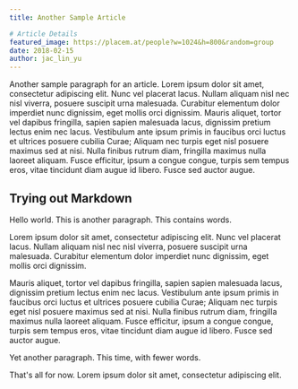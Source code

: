 ```yaml
---
title: Another Sample Article

# Article Details
featured_image: https://placem.at/people?w=1024&h=800&random=group
date: 2018-02-15
author: jac_lin_yu
---
```


Another sample paragraph for an article. Lorem ipsum dolor sit amet, consectetur adipiscing elit. Nunc vel placerat lacus. Nullam aliquam nisl nec nisl viverra, posuere suscipit urna malesuada. Curabitur elementum dolor imperdiet nunc dignissim, eget mollis orci dignissim. Mauris aliquet, tortor vel dapibus fringilla, sapien sapien malesuada lacus, dignissim pretium lectus enim nec lacus. Vestibulum ante ipsum primis in faucibus orci luctus et ultrices posuere cubilia Curae; Aliquam nec turpis eget nisl posuere maximus sed at nisi. Nulla finibus rutrum diam, fringilla maximus nulla laoreet aliquam. Fusce efficitur, ipsum a congue congue, turpis sem tempus eros, vitae tincidunt diam augue id libero. Fusce sed auctor augue.

## Trying out Markdown

Hello world. This is another paragraph. This contains words.

Lorem ipsum dolor sit amet, consectetur adipiscing elit. Nunc vel placerat lacus. Nullam aliquam nisl nec nisl viverra, posuere suscipit urna malesuada. Curabitur elementum dolor imperdiet nunc dignissim, eget mollis orci dignissim.

Mauris aliquet, tortor vel dapibus fringilla, sapien sapien malesuada lacus, dignissim pretium lectus enim nec lacus. Vestibulum ante ipsum primis in faucibus orci luctus et ultrices posuere cubilia Curae; Aliquam nec turpis eget nisl posuere maximus sed at nisi. Nulla finibus rutrum diam, fringilla maximus nulla laoreet aliquam. Fusce efficitur, ipsum a congue congue, turpis sem tempus eros, vitae tincidunt diam augue id libero. Fusce sed auctor augue.

Yet another paragraph. This time, with fewer words.

That's all for now. Lorem ipsum dolor sit amet, consectetur adipiscing elit.